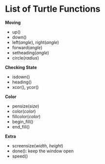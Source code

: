 # List of Turtle Functions

**Moving**
- up()
- down()
- left(*angle*), right(*angle*)
- forward(*angle*)
- setheading(*angle*)
- circle(*radius*)

**Checking State**
- isdown()
- heading()
- xcor(), ycor()

**Color**
- pensize(*size*)
- color(*color*)
- fillcolor(*color*)
- begin_fill()
- end_fill()

**Extra**
- screensize(*width*, *height*)
- done(): keep the window open
- speed()
